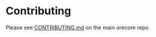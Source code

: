# Contributing

Please see [CONTRIBUTING.md](https://github.com/GAB5TER/orecore/blob/master/CONTRIBUTING.md) on the main orecore repo.
